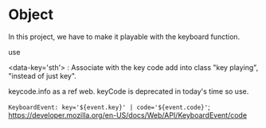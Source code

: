 # Object

In this project, we have to make it playable with the keyboard function.

use

<data-key='sth'> : Associate with the key code
 add into class "key playing", "instead of just key".

keycode.info as a ref web.
keyCode is deprecated in today's time so use.

`KeyboardEvent: key='${event.key}' | code='${event.code}'`;
<https://developer.mozilla.org/en-US/docs/Web/API/KeyboardEvent/code>
